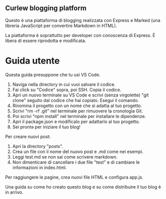 ## Curlew blogging platform

Questo è una piattaforma di blogging realizzata con Express e Marked (una libreria JavaScript per convertire Markdown in HTML).

La piattaforma è soprattutto per developer con conoscenza di Express. È libera di essere riprodotta e modificata.

# Guida utente

Questa guida presuppone che tu usi VS Code.

1. Naviga nella directory in cui vuoi salvare il codice.
2. Fai click su "Codice" sopra, poi SSH. Copia il codice.
3. Apri un nuovo terminale su VS Code e scrivi (senza virgolette) "git clone" seguito dal codice che hai copiato. Esegui il comando.
4. Rinomina il progetto con un nome che si adatta al tuo progetto.
5. Scrivi "rm -rf .git" nel terminale per rimuovere la cronologia Git.
6. Poi scrivi "npm install" nel terminale per installare le dipendenze.
7. Apri il package.json e modificalo per adattarlo al tuo progetto.
8. Sei prontə per iniziare il tuo blog!

Per creare nuovi post:

1. Apri la directory "posts".
2. Crea un file con il nome del nuovo post e .md come nei esempi.
3. Leggi test.md se non sai come scrivere markdown.
4. Non dimenticare di cancellare i due file "test" e di cambiare le informazioni in index.html.

Per raggiungere le pagine, crea nuovi file HTML e configura app.js.

Una guida su come ho creato questo blog e su come distribuire il tuo blog è in arrivo.
